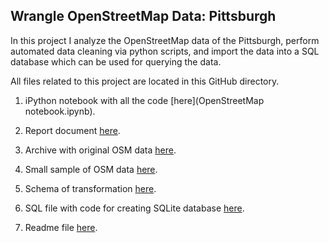 ## Wrangle OpenStreetMap Data: Pittsburgh

In this project I analyze the OpenStreetMap data of the Pittsburgh, perform automated data cleaning via python scripts, and import the data into a SQL database which can be used for querying the data.

All files related to this project are located in this GitHub directory. 

1) iPython notebook with all the code [here](OpenStreetMap notebook.ipynb).

2) Report document [here](OpenStreetMap_notebook.html).

3) Archive with original OSM data [here](pittsburgh_pennsylvania.osm.bz2).

4) Small sample of OSM data [here](pittsburgh_pennsylvania.osm).

5) Schema of transformation [here](schema.py).

6) SQL file with code for creating SQLite database [here](create_db.sql).

7) Readme file [here](Readme.md).